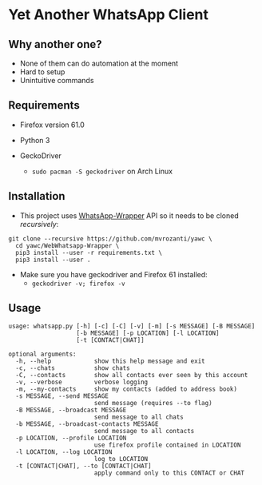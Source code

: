 # Yet Another WhatsApp Client

## Why another one?

- None of them can do automation at the moment
- Hard to setup
- Unintuitive commands

## Requirements

- Firefox version 61.0

- Python 3

- GeckoDriver 
  - `sudo pacman -S geckodriver` on Arch Linux

## Installation

- This project uses [WhatsApp-Wrapper](https://github.com/mukulhase/WebWhatsapp-Wrapper) API so it needs to be cloned *recursively*:

```
git clone --recursive https://github.com/mvrozanti/yawc \
  cd yawc/WebWhatsapp-Wrapper \
  pip3 install --user -r requirements.txt \
  pip3 install --user .
```

- Make sure you have geckodriver and Firefox 61 installed:
  - `geckodriver -v; firefox -v`

## Usage

```
usage: whatsapp.py [-h] [-c] [-C] [-v] [-m] [-s MESSAGE] [-B MESSAGE]
                   [-b MESSAGE] [-p LOCATION] [-l LOCATION]
                   [-t [CONTACT|CHAT]]

optional arguments:
  -h, --help            show this help message and exit
  -c, --chats           show chats
  -C, --contacts        show all contacts ever seen by this account
  -v, --verbose         verbose logging
  -m, --my-contacts     show my contacts (added to address book)
  -s MESSAGE, --send MESSAGE
                        send message (requires --to flag)
  -B MESSAGE, --broadcast MESSAGE
                        send message to all chats
  -b MESSAGE, --broadcast-contacts MESSAGE
                        send message to all contacts
  -p LOCATION, --profile LOCATION
                        use firefox profile contained in LOCATION
  -l LOCATION, --log LOCATION
                        log to LOCATION
  -t [CONTACT|CHAT], --to [CONTACT|CHAT]
                        apply command only to this CONTACT or CHAT
```
